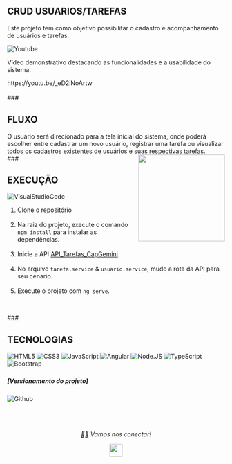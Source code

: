 ### <h2>CRUD USUARIOS/TAREFAS
Este projeto tem como objetivo possibilitar o cadastro e acompanhamento de usuários e tarefas.

![Youtube](https://img.shields.io/badge/-Youtube-000?style=for-the-badge&logo=Youtube)</br> 
<p>Vídeo demonstrativo destacando as funcionalidades e a usabilidade do sistema. </p>
https://youtu.be/_eD2iNoArtw </br>

</br>
###<h2>FLUXO </h2>
O usuário será direcionado para a tela inicial do sistema, onde poderá escolher entre cadastrar um novo usuário, registrar uma tarefa ou visualizar todos os cadastros existentes de usuários e suas respectivas tarefas.
  
<img align="right" src="https://media.giphy.com/media/jRf5fsn8G6YaogAWxn/giphy.gif" width="200" height="200"/>

</br>
###<h2>EXECUÇÃO </h2>

![VisualStudioCode](https://img.shields.io/badge/Visual_Studio_Code-000000?style=for-the-badge&logo=visual%20studio%20code&logoColor=blue)

1. Clone o repositório </br></br>
2. Na raiz do projeto, execute o comando `npm install` para instalar as dependências.</br></br>
3. Inicie a API [API_Tarefas_CapGemini](https://github.com/felipe-Santana1/API_Tarefas_CapGemini.git).</br></br>
4. No arquivo `tarefa.service` & `usuario.service`, mude a rota da API para seu cenario.</br></br>
4. Execute o projeto com `ng serve`.</br>
  
</br>


###<h2>TECNOLOGIAS</h2>

![HTML5](https://img.shields.io/badge/-HTML5-000000?style=for-the-badge&logo=HTML5)
![CSS3](https://img.shields.io/badge/-CSS3-000000?style=for-the-badge&logo=CSS3)
![JavaScript](https://img.shields.io/badge/-JavaScript-000000?style=for-the-badge&logo=javascript)
![Angular](https://img.shields.io/badge/-Angular-000000?style=for-the-badge&amp;logo=angular)
![Node.JS](https://img.shields.io/badge/Node.js-000000?style=for-the-badge&amp;logo=Node.js)
![TypeScript](https://img.shields.io/badge/-TypeScript-000?style=for-the-badge&logo=TypeScript)
![Bootstrap](https://img.shields.io/badge/-Bootstrap-000?style=for-the-badge&logo=Bootstrap)

### <h5> [Versionamento do projeto] </h5>
![Github](http://img.shields.io/badge/-Github-000000?style=for-the-badge&logo=Github&logoColor=green)
</br></br></br></br>


<p align="center">
  <i>🤝🏻 Vamos nos conectar!</i>

  <p align="center">
    <a href="https://www.linkedin.com/in/felipe-santana-5059a0191/" alt="Linkedin"><img src="https://github.com/nitish-awasthi/nitish-awasthi/blob/master/174857.png" height="30" width="30"></a>
  </p>

